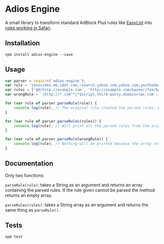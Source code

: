 # Adios Engine

A small library to transform standard AdBlock Plus rules like [EasyList](https://easylist-downloads.adblockplus.org/easylist.txt) into [rules working in Safari](https://www.webkit.org/blog/3476/content-blockers-first-look/).

## Installation

```
npm install adios-engine --save
```

## Usage

```javascript
var parser = require('adios-engine');
var rule = 'savevideo.me,sddt.com,~search.yahoo.com,yahoo.com,youthedesigner.com,yuku.com##.ads';
var rules = ['@@|http://example.com', 'http://example.com/banner/foo/bar/img?param'];
var wrongRule = '|http://*.com^*|*$script,third-party,domain=lœç.com';

for (var rule of parser.parseRule(rule)) {
	console.log(rule); // The original rule created two parsed rules, parseRule() always returns an array even if the output is only one parsed rule.
}

for (var rule of parser.parseRules(rules)) {
	console.log(rule); // Will print all the parsed rules from the original rules array, can be used to parse an entire list like EasyList.
}

for (var rule of parser.parseRule(wrongRule)) {
	console.log(rule); // Nothing will be printed because the array returned is empty, the original rule contains characters that are not ASCII compliant.
}
```

## Documentation

Only two functions: 

``parseRule(rule)``: takes a String as an argument and returns an array containing the parsed rules. If the rule given cannot be parsed the method returns an empty array.

``parseRules(rules)``: takes a String array as an argument and returns the same thing as ``parseRule()``.

## Tests

```
npm test
```